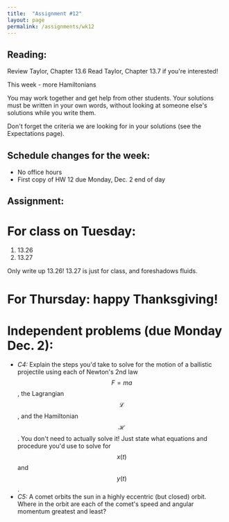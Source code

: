 ```yaml
---
title:  "Assignment #12"
layout: page
permalink: /assignments/wk12
---
```


## Reading:  
Review Taylor, Chapter 13.6
Read Taylor, Chapter 13.7 if you're interested!

This week - more Hamiltonians

You may work together and get help from other students. Your solutions must be written in your own words, without looking at someone else's solutions while you write them.

Don't forget the criteria we are looking for in your solutions (see the Expectations page).

## Schedule changes for the week:
 - No office hours
 - First copy of HW 12 due Monday, Dec. 2 end of day

## Assignment:
# For class on Tuesday:

1. 13.26
2. 13.27

Only write up 13.26! 13.27 is just for class, and foreshadows fluids.

# For Thursday: happy Thanksgiving!

# Independent problems (due Monday Dec. 2):
 - *C4:* Explain the steps you'd take to solve for the motion of a ballistic projectile using each of Newton's 2nd law $$F=ma$$, the Lagrangian $$\mathcal{L}$$, and the Hamiltonian $$\mathcal{H}$$. You don't need to actually solve it! Just state what equations and procedure you'd use to solve for $$x(t)$$ and $$y(t)$$.
 - *C5:* A comet orbits the sun in a highly eccentric (but closed) orbit. Where in the orbit are each of the comet's speed and angular momentum greatest and least?
